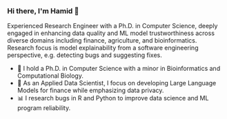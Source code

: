 ### Hi there, I'm Hamid 👋

Experienced Research Engineer with a Ph.D. in Computer Science, deeply engaged in enhancing data quality and ML model trustworthiness across diverse domains including finance, agriculture, and bioinformatics. Research focus is model explainability from a software engineering perspective, e.g. detecting bugs and suggesting fixes.

- 🔭 I hold a Ph.D. in Computer Science with a minor in Bioinformatics and Computational Biology.
- 💬 As an Applied Data Scientist, I focus on developing Large Language Models for finance while emphasizing data privacy.
- 📊 I research bugs in R and Python to improve data science and ML program reliability.


<!--
👨‍💻 **Languages and Tools:**
![Python](https://img.shields.io/badge/-Python-black?style=flat-square&logo=python)
![R](https://img.shields.io/badge/-R-black?style=flat-square&logo=R)
![Java](https://img.shields.io/badge/-Java-black?style=flat-square&logo=Java)
![JavaScript](https://img.shields.io/badge/-JavaScript-black?style=flat-square&logo=JavaScript)
![SQL](https://img.shields.io/badge/-SQL-black?style=flat-square&logo=sql)
![PySpark](https://img.shields.io/badge/-PySpark-black?style=flat-square&logo=apache)
![TensorFlow](https://img.shields.io/badge/-TensorFlow-black?style=flat-square&logo=tensorflow)
![PyTorch](https://img.shields.io/badge/-PyTorch-black?style=flat-square&logo=pytorch)
![Keras](https://img.shields.io/badge/-Keras-black?style=flat-square&logo=keras)



**hamid58b/hamid58b** is a ✨ _special_ ✨ repository because its `README.md` (this file) appears on your GitHub profile.

Here are some ideas to get you started:

- 🔭 I’m currently working on ...
- 🌱 I’m currently learning ...
- 👯 I’m looking to collaborate on ...
- 🤔 I’m looking for help with ...
- 💬 Ask me about ...
- 📫 How to reach me: ...
- 😄 Pronouns: ...
- ⚡ Fun fact: ...
-->
